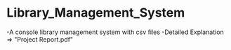 # Library_Management_System
 -A console library management system with csv files
 -Detailed Explanation => "Project Report.pdf"
